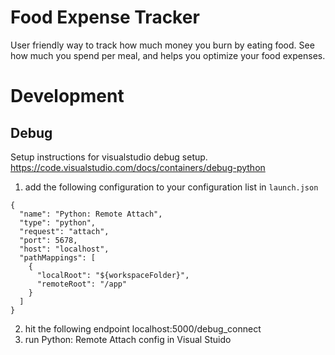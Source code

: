# Food Expense Tracker 
User friendly way to track how much money you burn by eating food. See how much you spend per meal,
and helps you optimize your food expenses.


# Development

## Debug

Setup instructions for visualstudio debug setup. 
https://code.visualstudio.com/docs/containers/debug-python

1. add the following configuration to your configuration list in ```launch.json```
```
{
  "name": "Python: Remote Attach",
  "type": "python",
  "request": "attach",
  "port": 5678,
  "host": "localhost",
  "pathMappings": [
    {
      "localRoot": "${workspaceFolder}",
      "remoteRoot": "/app"
    }
  ]
}
```

2. hit the following endpoint localhost:5000/debug_connect
3. run Python: Remote Attach config in Visual Stuido



